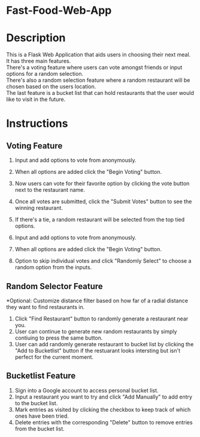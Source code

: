 # Fast-Food-Web-App
 
# Description
This is a Flask Web Application that aids users in choosing their next meal. \
It has three main features. \
There's a voting feature where users can vote amongst friends or input options for a random selection. \
There's also a random selection feature where a random restaurant will be chosen based on the users location. \
The last feature is a bucket list that can hold restaurants that the user would like to visit in the future. 

# Instructions
## Voting Feature
1. Input and add options to vote from anonymously. 
2. When all options are added click the "Begin Voting" button. 
3. Now users can vote for their favorite option by clicking the vote button next to the restaurant name. 
4. Once all votes are submitted, click the "Submit Votes" button to see the winning restaurant. 
5. If there's a tie, a random restaurant will be selected from the top tied options. 

1. Input and add options to vote from anonymously. 
2. When all options are added click the "Begin Voting" button. 
3. Option to skip individual votes and click "Randomly Select" to choose a random option from the inputs. 

## Random Selector Feature
*Optional: Customize distance filter based on how far of a radial distance they want to find restaurants in. 
1. Click "Find Restaurant" button to randomly generate a restaurant near you.
2. User can continue to generate new random restaurants by simply contiuing to press the same button.
3. User can add randomly generate restaurant to bucket list by clicking the "Add to Bucketlist" button if the
restuarant looks intersting but isn't perfect for the current moment.

## Bucketlist Feature
1. Sign into a Google account to access personal bucket list.
2. Input a restaurant you want to try and click "Add Manually" to add entry to the bucket list.
3. Mark entries as visited by clicking the checkbox to keep track of which ones have been tried.
4. Delete entries with the corresponding "Delete" button to remove entries from the bucket list.
